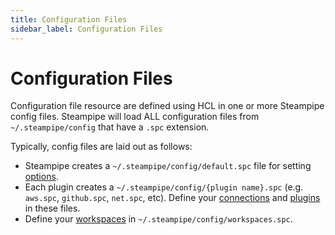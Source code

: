 ```yaml
---
title: Configuration Files
sidebar_label: Configuration Files
---
```


# Configuration Files

Configuration file resource are defined using HCL in one or more Steampipe config files.  Steampipe will load ALL configuration files from `~/.steampipe/config` that have a `.spc` extension.  


Typically, config files are laid out as follows:
- Steampipe creates a `~/.steampipe/config/default.spc` file for setting [options](reference/config-files/options).
- Each plugin creates a `~/.steampipe/config/{plugin name}.spc` (e.g. `aws.spc`, `github.spc`, `net.spc`, etc). Define your [connections](reference/config-files/connection) and [plugins](reference/config-files/plugin) in these files.
- Define your [workspaces](reference/config-files/workspace) in `~/.steampipe/config/workspaces.spc`.